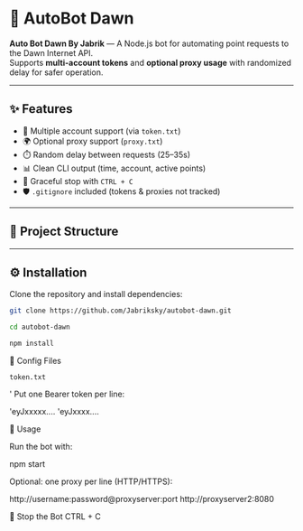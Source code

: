 # 🚀 AutoBot Dawn

**Auto Bot Dawn By Jabrik** — A Node.js bot for automating point requests to the Dawn Internet API.  
Supports **multi-account tokens** and **optional proxy usage** with randomized delay for safer operation.  

---

## ✨ Features
- 🔑 Multiple account support (via `token.txt`)
- 🌍 Optional proxy support (`proxy.txt`)
- ⏱️ Random delay between requests (25–35s)
- 📊 Clean CLI output (time, account, active points)
- 🛑 Graceful stop with `CTRL + C`
- 🛡️ `.gitignore` included (tokens & proxies not tracked)

---

## 📂 Project Structure


---

## ⚙️ Installation

Clone the repository and install dependencies:

```bash
git clone https://github.com/Jabriksky/autobot-dawn.git

cd autobot-dawn

npm install
``` 
📝 Config Files
    
    token.txt

'
    Put one Bearer token per line:
    
   'eyJxxxxx....
    'eyJxxxx....

    
🚀 Usage

Run the bot with:

npm start

Optional: one proxy per line (HTTP/HTTPS):

http://username:password@proxyserver:port
http://proxyserver2:8080

🛑 Stop the Bot
    CTRL + C
